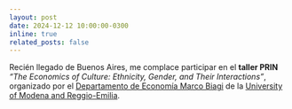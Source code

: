 ```yaml
---
layout: post
date: 2024-12-12 10:00:00-0300
inline: true
related_posts: false
---
```


Recién llegado de Buenos Aires, me complace participar en el <b>taller PRIN</b> <i>“The Economics of Culture: Ethnicity, Gender, and Their Interactions”</i>, organizado por el [Departamento de Economía Marco Biagi](https://www.economia.unimore.it/en) de la [University of Modena and Reggio-Emilia](https://www.unimore.it/en).
